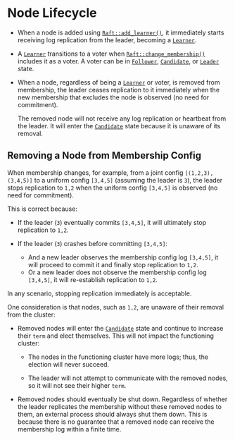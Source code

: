 # Node Lifecycle

- When a node is added using [`Raft::add_learner()`], it immediately starts receiving log
  replication from the leader, becoming a [`Learner`].

- A [`Learner`] transitions to a voter when [`Raft::change_membership()`] includes it as a
  voter. A voter can be in [`Follower`], [`Candidate`], or [`Leader`] state.

[`Learner`]: `crate::core::ServerState::Learner`
[`Follower`]: `crate::core::ServerState::Follower`
[`Candidate`]: `crate::core::ServerState::Candidate`
[`Leader`]: `crate::core::ServerState::Leader`

- When a node, regardless of being a [`Learner`] or voter, is removed from membership, the
  leader ceases replication to it immediately when the new membership that
  excludes the node is observed (no need for commitment).

  The removed node will not receive any log replication or heartbeat from the
  leader. It will enter the [`Candidate`] state because it is unaware of its removal.


## Removing a Node from Membership Config

When membership changes, for example, from a joint config `[(1,2,3),
(3,4,5)]` to a uniform config `[3,4,5]` (assuming the leader is `3`), the leader
stops replication to `1,2` when the uniform config `[3,4,5]` is observed (no need for commitment).

This is correct because:

- If the leader (`3`) eventually commits `[3,4,5]`, it will ultimately stop replication to `1,2`.

- If the leader (`3`) crashes before committing `[3,4,5]`:
    - And a new leader observes the membership config log `[3,4,5]`, it will proceed to commit it and finally stop replication to `1,2`.
    - Or a new leader does not observe the membership config log `[3,4,5]`, it will re-establish replication to `1,2`.

In any scenario, stopping replication immediately is acceptable.

One consideration is that nodes, such as `1,2`, are unaware of their removal from the cluster:

- Removed nodes will enter the [`Candidate`] state and continue to increase their `term` and elect themselves.
  This will not impact the functioning cluster:

    - The nodes in the functioning cluster have more logs; thus, the election will never succeed.

    - The leader will not attempt to communicate with the removed nodes, so it will not see their higher `term`.

- Removed nodes should eventually be shut down. Regardless of whether the leader
  replicates the membership without these removed nodes to them, an external process should
  always shut them down. This is because there is no
  guarantee that a removed node can receive the membership log within a finite time.


[`Raft::add_learner()`]: `crate::Raft::add_learner`
[`Raft::change_membership()`]: `crate::Raft::change_membership`
[`extended_membership`]: `crate::docs::data::extended_membership`
